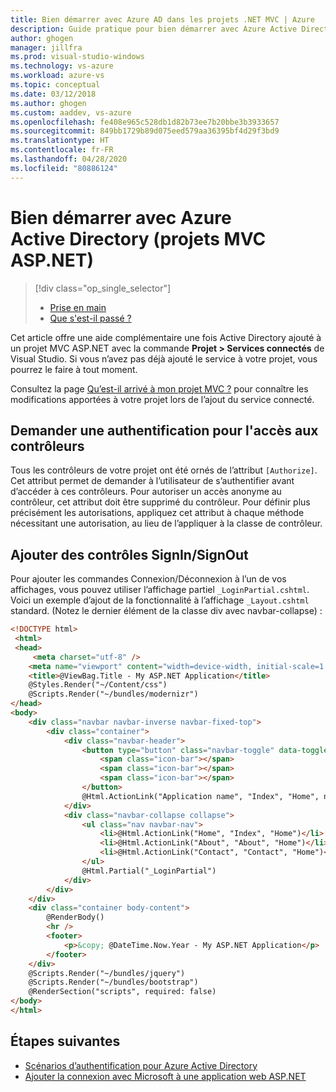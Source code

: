 ```yaml
---
title: Bien démarrer avec Azure AD dans les projets .NET MVC | Azure
description: Guide pratique pour bien démarrer avec Azure Active Directory dans les projets MVC .NET après connexion à un annuaire ou création d’un annuaire Azure AD à l’aide des Services connectés de Visual Studio.
author: ghogen
manager: jillfra
ms.prod: visual-studio-windows
ms.technology: vs-azure
ms.workload: azure-vs
ms.topic: conceptual
ms.date: 03/12/2018
ms.author: ghogen
ms.custom: aaddev, vs-azure
ms.openlocfilehash: fe408e965c528db1d82b73ee7b20bbe3b3933657
ms.sourcegitcommit: 849bb1729b89d075eed579aa36395bf4d29f3bd9
ms.translationtype: HT
ms.contentlocale: fr-FR
ms.lasthandoff: 04/28/2020
ms.locfileid: "80886124"
---
```

# <a name="getting-started-with-azure-active-directory-aspnet-mvc-projects"></a>Bien démarrer avec Azure Active Directory (projets MVC ASP.NET)

> [!div class="op_single_selector"]
> - [Prise en main](vs-active-directory-dotnet-getting-started.md)
> - [Que s'est-il passé ?](vs-active-directory-dotnet-what-happened.md)

Cet article offre une aide complémentaire une fois Active Directory ajouté à un projet MVC ASP.NET avec la commande **Projet > Services connectés** de Visual Studio. Si vous n’avez pas déjà ajouté le service à votre projet, vous pourrez le faire à tout moment.

Consultez la page [Qu’est-il arrivé à mon projet MVC ?](vs-active-directory-dotnet-what-happened.md) pour connaître les modifications apportées à votre projet lors de l’ajout du service connecté.

## <a name="requiring-authentication-to-access-controllers"></a>Demander une authentification pour l'accès aux contrôleurs

Tous les contrôleurs de votre projet ont été ornés de l’attribut `[Authorize]`. Cet attribut permet de demander à l’utilisateur de s’authentifier avant d’accéder à ces contrôleurs. Pour autoriser un accès anonyme au contrôleur, cet attribut doit être supprimé du contrôleur. Pour définir plus précisément les autorisations, appliquez cet attribut à chaque méthode nécessitant une autorisation, au lieu de l’appliquer à la classe de contrôleur.

## <a name="adding-signin--signout-controls"></a>Ajouter des contrôles SignIn/SignOut

Pour ajouter les commandes Connexion/Déconnexion à l’un de vos affichages, vous pouvez utiliser l’affichage partiel `_LoginPartial.cshtml`. Voici un exemple d’ajout de la fonctionnalité à l’affichage `_Layout.cshtml` standard. (Notez le dernier élément de la classe div avec navbar-collapse) :

```html
<!DOCTYPE html>
 <html>
 <head>
     <meta charset="utf-8" />
    <meta name="viewport" content="width=device-width, initial-scale=1.0">
    <title>@ViewBag.Title - My ASP.NET Application</title>
    @Styles.Render("~/Content/css")
    @Scripts.Render("~/bundles/modernizr")
</head>
<body>
    <div class="navbar navbar-inverse navbar-fixed-top">
        <div class="container">
            <div class="navbar-header">
                <button type="button" class="navbar-toggle" data-toggle="collapse" data-target=".navbar-collapse">
                    <span class="icon-bar"></span>
                    <span class="icon-bar"></span>
                    <span class="icon-bar"></span>
                </button>
                @Html.ActionLink("Application name", "Index", "Home", new { area = "" }, new { @class = "navbar-brand" })
            </div>
            <div class="navbar-collapse collapse">
                <ul class="nav navbar-nav">
                    <li>@Html.ActionLink("Home", "Index", "Home")</li>
                    <li>@Html.ActionLink("About", "About", "Home")</li>
                    <li>@Html.ActionLink("Contact", "Contact", "Home")</li>
                </ul>
                @Html.Partial("_LoginPartial")
            </div>
        </div>
    </div>
    <div class="container body-content">
        @RenderBody() 
        <hr />
        <footer>
            <p>&copy; @DateTime.Now.Year - My ASP.NET Application</p>
        </footer>
    </div>
    @Scripts.Render("~/bundles/jquery")
    @Scripts.Render("~/bundles/bootstrap")
    @RenderSection("scripts", required: false)
</body>
</html>
```

## <a name="next-steps"></a>Étapes suivantes

- [Scénarios d’authentification pour Azure Active Directory](authentication-scenarios.md)
- [Ajouter la connexion avec Microsoft à une application web ASP.NET](quickstart-v2-aspnet-webapp.md)
